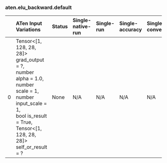### aten.elu_backward.default
|    | ATen Input Variations                                                                                                                                                                     | Status   | Single-native-run   | Single-run   | Single-accuracy   | Single-converted   |
|---:|:------------------------------------------------------------------------------------------------------------------------------------------------------------------------------------------|:---------|:--------------------|:-------------|:------------------|:-------------------|
|  0 | Tensor<[1, 128, 28, 28]> grad_output = ?,<br>number alpha = 1.0,<br>number scale = 1,<br>number input_scale = 1,<br>bool is_result = True,<br>Tensor<[1, 128, 28, 28]> self_or_result = ? | None     | N/A                 | N/A          | N/A               | N/A                |

